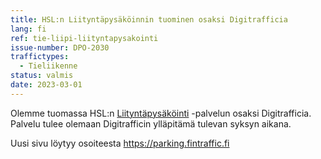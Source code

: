 ```yaml
---
title: HSL:n Liityntäpysäköinnin tuominen osaksi Digitrafficia
lang: fi
ref: tie-liipi-liityntapysakointi
issue-number: DPO-2030
traffictypes:
  - Tieliikenne
status: valmis
date: 2023-03-01
---
```


Olemme tuomassa HSL:n [Liityntäpysäköinti](https://liipi.hsl.fi/hubs) -palvelun
osaksi Digitrafficia. Palvelu tulee olemaan Digitrafficin ylläpitämä tulevan
syksyn aikana.

Uusi sivu löytyy osoiteesta https://parking.fintraffic.fi
